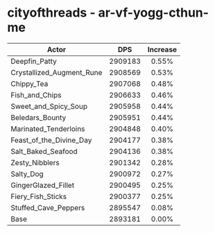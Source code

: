 # cityofthreads - ar-vf-yogg-cthun-me
| Actor | DPS | Increase |
|---|:---:|:---:|
|Deepfin_Patty|2909183|0.55%|
|Crystallized_Augment_Rune|2908569|0.53%|
|Chippy_Tea|2907068|0.48%|
|Fish_and_Chips|2906633|0.46%|
|Sweet_and_Spicy_Soup|2905958|0.44%|
|Beledars_Bounty|2905951|0.44%|
|Marinated_Tenderloins|2904848|0.40%|
|Feast_of_the_Divine_Day|2904177|0.38%|
|Salt_Baked_Seafood|2904136|0.38%|
|Zesty_Nibblers|2901342|0.28%|
|Salty_Dog|2900972|0.27%|
|GingerGlazed_Fillet|2900495|0.25%|
|Fiery_Fish_Sticks|2900377|0.25%|
|Stuffed_Cave_Peppers|2895547|0.08%|
|Base|2893181|0.00%|

